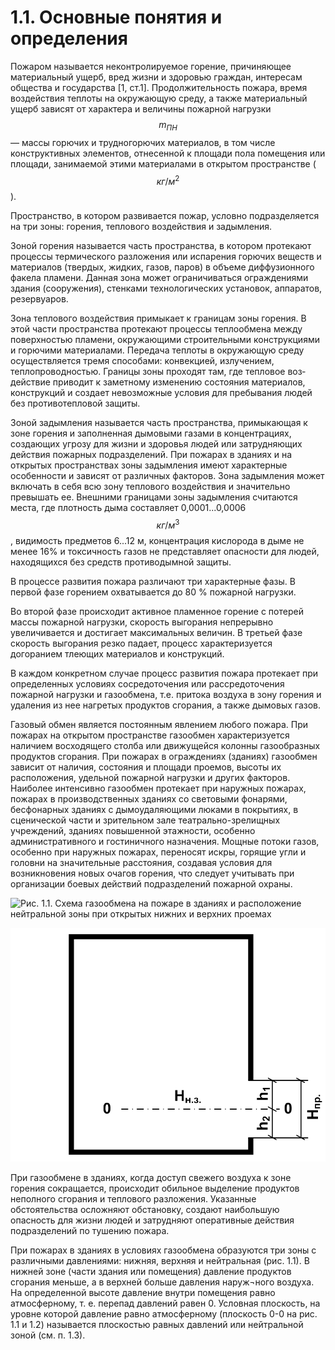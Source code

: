 # 1.1. Основные понятия и определения

Пожаром называется неконтролируемое горение, причиняющее материальный ущерб, вред жизни и здоровью граждан, интересам общества и государства \[1, ст.1\]. Продолжительность по­жара, время воздействия теплоты на окружающую среду, а также материальный ущерб зависят от характера и величины пожарной нагрузки $$m_{ПН}$$ — массы горючих и трудногорючих материалов, в том числе конструктивных элементов, отнесенной к площади пола помещения или площади, занимаемой этими материалами в открытом пространстве \($$кг/м^2$$\).

Пространство, в котором развивается пожар, условно подразделяется на три зоны: горения, теплового воздействия и задымления.

Зоной горения называется часть пространства, в котором проте­кают процессы термического разложения или испарения горючих ве­ществ и материалов \(твердых, жидких, газов, паров\) в объеме диф­фузионного факела пламени. Данная зона может ограничиваться ограждениями здания \(сооружения\), стенками технологических установок, аппаратов, резервуаров.

Зона теплового воздействия примыкает к границам зоны горе­ния. В этой части пространства протекают процессы теплообмена между поверхностью пламени, окружающими строительными конструкциями и горючими материалами. Передача теплоты в окружающую среду осуществляется тремя способами: конвекцией, излучением, теплопроводностью. Границы зоны проходят там, где тепловое воз­действие приводит к заметному изменению состояния материалов, конструкций и создает невозможные условия для пребывания людей без противотепловой защиты.

Зоной задымления называется часть пространства, примыкаю­щая к зоне горения и заполненная дымовыми газами в концентра­циях, создающих угрозу для жизни и здоровья людей или затрудняющих действия пожарных подразделений. При пожарах в зданиях и на открытых пространствах зоны задымления имеют характер­ные особенности и зависят от различных факторов. Зона задымления может включать в себя всю зону теплового воздействия и значительно превышать ее. Внешними границами зоны задымления считаются места, где плотность дыма составляет 0,0001...0,0006 $$кг/м^3$$ , видимость предметов 6...12 м, концентрация кислорода в дыме не менее 16% и токсичность газов не представляет опасности для лю­дей, находящихся без средств противодымной защиты.

В процессе развития пожара различают три характерные фазы. В первой фазе горением охватывается до 80 % пожарной нагрузки.

Во второй фазе происходит активное пламенное горение с потерей массы пожарной нагрузки, скорость выгорания непрерывно увеличивается и достигает максимальных величин. В третьей фазе скорость выгорания резко падает, процесс характеризуется догоранием тлею­щих материалов и конструкций.

В каждом конкретном случае процесс развития пожара протека­ет при определенных условиях сосредоточения или рассредоточения пожарной нагрузки и газообмена, т.е. притока воздуха в зону го­рения и удаления из нее нагретых продуктов сгорания, а также ды­мовых газов.

Газовый обмен является постоянным явлением любого пожара. При пожарах на открытом пространстве газообмен характеризуется наличием восходящего столба или движущейся колонны газообразных продуктов сгорания. При пожарах в ограждениях \(зданиях\) газообмен зависит от наличия, состояния и площади проемов, высоты их расположения, удельной пожарной нагрузки и других факторов. Наиболее интенсивно газообмен протекает при наружных пожарах, пожарах в производственных зданиях со световыми фонарями, бесфонарных зданиях с дымоудаляющими люками в покрытиях, в сценической части и зрительном зале театрально-зрелищных учреждений, зданиях повышенной этажности, особенно административного и гостиничного назначения. Мощные потоки газов, особенно при наружных пожарах, пере­носят искры, горящие угли и головни на значительные расстояния, создавая условия для возникновения новых очагов горения, что следует учитывать при организации боевых действий подразделений пожарной охраны.

![&#x420;&#x438;&#x441;. 1.1. &#x421;&#x445;&#x435;&#x43C;&#x430; &#x433;&#x430;&#x437;&#x43E;&#x43E;&#x431;&#x43C;&#x435;&#x43D;&#x430; &#x43D;&#x430; &#x43F;&#x43E;&#x436;&#x430;&#x440;&#x435; &#x432; &#x437;&#x434;&#x430;&#x43D;&#x438;&#x44F;&#x445; &#x438; &#x440;&#x430;&#x441;&#x43F;&#x43E;&#x43B;&#x43E;&#x436;&#x435;&#x43D;&#x438;&#x435; &#x43D;&#x435;&#x439;&#x442;&#x440;&#x430;&#x43B;&#x44C;&#x43D;&#x43E;&#x439; &#x437;&#x43E;&#x43D;&#x44B; &#x43F;&#x440;&#x438; &#x43E;&#x442;&#x43A;&#x440;&#x44B;&#x442;&#x44B;&#x445; &#x43D;&#x438;&#x436;&#x43D;&#x438;&#x445; &#x438; &#x432;&#x435;&#x440;&#x445;&#x43D;&#x438;&#x445; &#x43F;&#x440;&#x43E;&#x435;&#x43C;&#x430;&#x445;](../.gitbook/assets/neutralzone1.png)

![&#x420;&#x438;&#x441;. 1.2. &#x420;&#x430;&#x441;&#x43F;&#x43E;&#x43B;&#x43E;&#x436;&#x435;&#x43D;&#x438;&#x435; &#x43D;&#x435;&#x439;&#x442;&#x440;&#x430;&#x43B;&#x44C;&#x43D;&#x43E;&#x439; &#x437;&#x43E;&#x43D;&#x44B; &#x43F;&#x440;&#x438; &#x43E;&#x442;&#x43A;&#x440;&#x44B;&#x442;&#x44B;&#x445; &#x43D;&#x438;&#x436;&#x43D;&#x438;&#x445; &#x43F;&#x440;&#x43E;&#x435;&#x43C;&#x430;&#x445;](../.gitbook/assets/neutralzone2.png)

При газообмене в зданиях, когда доступ свежего воздуха к зоне горения сокращается, происходит обильное выделение продуктов неполного сгорания и теплового разложения. Указанные обстоятельства осложняют обстановку, создают наибольшую опасность для жизни людей и затрудняют оперативные действия подразделений по тушению пожара.

 При пожарах в зданиях в условиях газообмена образуются три зоны с различными давлениями: нижняя, верхняя и нейтральная \(рис. 1.1\). В нижней зоне \(части здания или помещения\) давление продуктов сгорания меньше, а в верхней больше давления наруж¬ного воздуха. На определенной высоте давление внутри помещения равно атмосферному, т. е. перепад давлений равен 0. Условная плоскость, на уровне которой давление равно атмосферному \(плоскость 0-0 на рис. 1.1 и 1.2\) называется плоскостью равных давлений или нейтральной зоной \(см. п. 1.3\).

